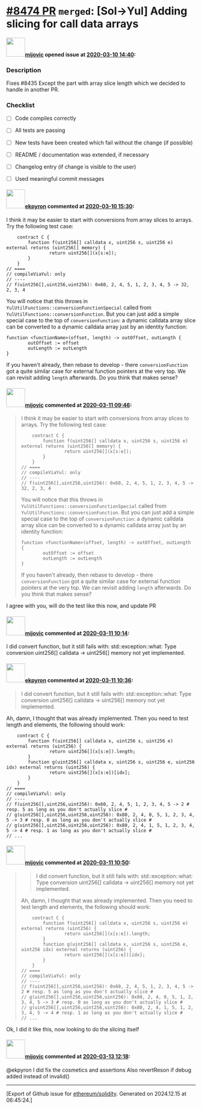 # [\#8474 PR](https://github.com/ethereum/solidity/pull/8474) `merged`: [Sol->Yul] Adding slicing for call data arrays

#### <img src="https://avatars.githubusercontent.com/u/23421619?u=50068b46fd9aafcb2b59c0d93b9eb49692ba9c66&v=4" width="50">[mijovic](https://github.com/mijovic) opened issue at [2020-03-10 14:40](https://github.com/ethereum/solidity/pull/8474):

<!--### Your checklist for this pull request

Please review the [guidelines for contributing](http://solidity.readthedocs.io/en/latest/contributing.html) to this repository.

Please also note that this project is released with a [Contributor Code of Conduct](CONDUCT.md). By participating in this project you agree to abide by its terms.
-->

### Description
Fixes #8435 
Except the part with array slice length which we decided to handle in another PR.

### Checklist
- [ ] Code compiles correctly
- [ ] All tests are passing
- [ ] New tests have been created which fail without the change (if possible)
- [ ] README / documentation was extended, if necessary
- [ ] Changelog entry (if change is visible to the user)
- [ ] Used meaningful commit messages


#### <img src="https://avatars.githubusercontent.com/u/1347491?v=4" width="50">[ekpyron](https://github.com/ekpyron) commented at [2020-03-10 15:30](https://github.com/ethereum/solidity/pull/8474#issuecomment-597150557):

I think it may be easier to start with conversions from array slices to arrays. Try the following test case:
```
    contract C {
        function f(uint256[] calldata x, uint256 s, uint256 e) external returns (uint256[] memory) {
                return uint256[](x[s:e]);
        }
    }
// ====
// compileViaYul: only
// ----
// f(uint256[],uint256,uint256): 0x60, 2, 4, 5, 1, 2, 3, 4, 5 -> 32, 2, 3, 4
```

You will notice that this throws in ``YulUtilFunctions::conversionFunctionSpecial`` called from ``YulUtilFunctions::conversionFunction``. But you can just add a simple special case to the top of ``conversionFunction``: a dynamic calldata array slice can be converted to a dynamic calldata array just by an identity function:
```
function <functionName>(offset, length) -> outOffset, outLength {
        outOffset := offset
        outLength := outLength
}
```
If you haven't already, then rebase to develop - there ``conversionFunction`` got a quite similar case for external function pointers at the very top.
We can revisit adding ``length`` afterwards. Do you think that makes sense?

#### <img src="https://avatars.githubusercontent.com/u/23421619?u=50068b46fd9aafcb2b59c0d93b9eb49692ba9c66&v=4" width="50">[mijovic](https://github.com/mijovic) commented at [2020-03-11 09:46](https://github.com/ethereum/solidity/pull/8474#issuecomment-597536745):

> I think it may be easier to start with conversions from array slices to arrays. Try the following test case:
> 
> ```
>     contract C {
>         function f(uint256[] calldata x, uint256 s, uint256 e) external returns (uint256[] memory) {
>                 return uint256[](x[s:e]);
>         }
>     }
> // ====
> // compileViaYul: only
> // ----
> // f(uint256[],uint256,uint256): 0x60, 2, 4, 5, 1, 2, 3, 4, 5 -> 32, 2, 3, 4
> ```
> 
> You will notice that this throws in `YulUtilFunctions::conversionFunctionSpecial` called from `YulUtilFunctions::conversionFunction`. But you can just add a simple special case to the top of `conversionFunction`: a dynamic calldata array slice can be converted to a dynamic calldata array just by an identity function:
> 
> ```
> function <functionName>(offset, length) -> outOffset, outLength {
>         outOffset := offset
>         outLength := outLength
> }
> ```
> 
> If you haven't already, then rebase to develop - there `conversionFunction` got a quite similar case for external function pointers at the very top.
> We can revisit adding `length` afterwards. Do you think that makes sense?

I agree with you, will do the test like this now, and update PR

#### <img src="https://avatars.githubusercontent.com/u/23421619?u=50068b46fd9aafcb2b59c0d93b9eb49692ba9c66&v=4" width="50">[mijovic](https://github.com/mijovic) commented at [2020-03-11 10:14](https://github.com/ethereum/solidity/pull/8474#issuecomment-597549206):

I did convert function, but it still fails with:
std::exception::what: Type conversion uint256[] calldata -> uint256[] memory not yet implemented.

#### <img src="https://avatars.githubusercontent.com/u/1347491?v=4" width="50">[ekpyron](https://github.com/ekpyron) commented at [2020-03-11 10:36](https://github.com/ethereum/solidity/pull/8474#issuecomment-597559034):

> I did convert function, but it still fails with:
> std::exception::what: Type conversion uint256[] calldata -> uint256[] memory not yet implemented.

Ah, damn, I thought that was already implemented. Then you need to test length and elements, the following should work:
```
    contract C {
        function f(uint256[] calldata x, uint256 s, uint256 e) external returns (uint256) {
                return uint256[](x[s:e]).length;
        }
        function g(uint256[] calldata x, uint256 s, uint256 e, uint256 idx) external returns (uint256) {
                return uint256[](x[s:e])[idx];
        }
    }
// ====
// compileViaYul: only
// ----
// f(uint256[],uint256,uint256): 0x60, 2, 4, 5, 1, 2, 3, 4, 5 -> 2 # resp. 5 as long as you don't actually slice #
// g(uint256[],uint256,uint256,uint256): 0x80, 2, 4, 0, 5, 1, 2, 3, 4, 5 -> 3 # resp. 0 as long as you don't actually slice #
// g(uint256[],uint256,uint256,uint256): 0x80, 2, 4, 1, 5, 1, 2, 3, 4, 5 -> 4 # resp. 1 as long as you don't actually slice #
// ...
```

#### <img src="https://avatars.githubusercontent.com/u/23421619?u=50068b46fd9aafcb2b59c0d93b9eb49692ba9c66&v=4" width="50">[mijovic](https://github.com/mijovic) commented at [2020-03-11 10:50](https://github.com/ethereum/solidity/pull/8474#issuecomment-597564660):

> > I did convert function, but it still fails with:
> > std::exception::what: Type conversion uint256[] calldata -> uint256[] memory not yet implemented.
> 
> Ah, damn, I thought that was already implemented. Then you need to test length and elements, the following should work:
> 
> ```
>     contract C {
>         function f(uint256[] calldata x, uint256 s, uint256 e) external returns (uint256) {
>                 return uint256[](x[s:e]).length;
>         }
>         function g(uint256[] calldata x, uint256 s, uint256 e, uint256 idx) external returns (uint256) {
>                 return uint256[](x[s:e])[idx];
>         }
>     }
> // ====
> // compileViaYul: only
> // ----
> // f(uint256[],uint256,uint256): 0x60, 2, 4, 5, 1, 2, 3, 4, 5 -> 2 # resp. 5 as long as you don't actually slice #
> // g(uint256[],uint256,uint256,uint256): 0x80, 2, 4, 0, 5, 1, 2, 3, 4, 5 -> 3 # resp. 0 as long as you don't actually slice #
> // g(uint256[],uint256,uint256,uint256): 0x80, 2, 4, 1, 5, 1, 2, 3, 4, 5 -> 4 # resp. 1 as long as you don't actually slice #
> // ...
> ```

Ok, I did it like this, now looking to do the slicing itself

#### <img src="https://avatars.githubusercontent.com/u/23421619?u=50068b46fd9aafcb2b59c0d93b9eb49692ba9c66&v=4" width="50">[mijovic](https://github.com/mijovic) commented at [2020-03-13 12:18](https://github.com/ethereum/solidity/pull/8474#issuecomment-598693509):

@ekpyron I did fix the cosmetics and assertions
Also revertReson if debug added instead of invalid()


-------------------------------------------------------------------------------



[Export of Github issue for [ethereum/solidity](https://github.com/ethereum/solidity). Generated on 2024.12.15 at 06:45:24.]
